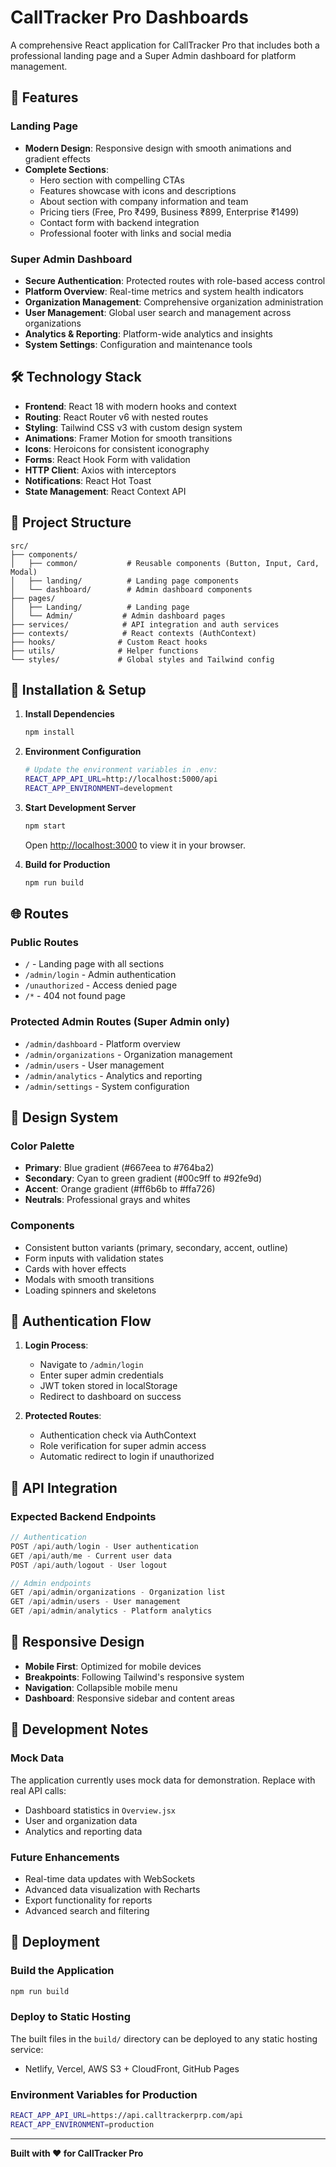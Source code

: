 # CallTracker Pro Dashboards

A comprehensive React application for CallTracker Pro that includes both a professional landing page and a Super Admin dashboard for platform management.

## 🚀 Features

### Landing Page
- **Modern Design**: Responsive design with smooth animations and gradient effects
- **Complete Sections**: 
  - Hero section with compelling CTAs
  - Features showcase with icons and descriptions
  - About section with company information and team
  - Pricing tiers (Free, Pro ₹499, Business ₹899, Enterprise ₹1499)
  - Contact form with backend integration
  - Professional footer with links and social media

### Super Admin Dashboard
- **Secure Authentication**: Protected routes with role-based access control
- **Platform Overview**: Real-time metrics and system health indicators
- **Organization Management**: Comprehensive organization administration
- **User Management**: Global user search and management across organizations
- **Analytics & Reporting**: Platform-wide analytics and insights
- **System Settings**: Configuration and maintenance tools

## 🛠 Technology Stack

- **Frontend**: React 18 with modern hooks and context
- **Routing**: React Router v6 with nested routes
- **Styling**: Tailwind CSS v3 with custom design system
- **Animations**: Framer Motion for smooth transitions
- **Icons**: Heroicons for consistent iconography
- **Forms**: React Hook Form with validation
- **HTTP Client**: Axios with interceptors
- **Notifications**: React Hot Toast
- **State Management**: React Context API

## 📁 Project Structure

```
src/
├── components/
│   ├── common/           # Reusable components (Button, Input, Card, Modal)
│   ├── landing/          # Landing page components
│   └── dashboard/        # Admin dashboard components
├── pages/
│   ├── Landing/          # Landing page
│   └── Admin/           # Admin dashboard pages
├── services/            # API integration and auth services
├── contexts/            # React contexts (AuthContext)
├── hooks/              # Custom React hooks
├── utils/              # Helper functions
└── styles/             # Global styles and Tailwind config
```

## 🔧 Installation & Setup

1. **Install Dependencies**
   ```bash
   npm install
   ```

2. **Environment Configuration**
   ```bash
   # Update the environment variables in .env:
   REACT_APP_API_URL=http://localhost:5000/api
   REACT_APP_ENVIRONMENT=development
   ```

3. **Start Development Server**
   ```bash
   npm start
   ```
   Open [http://localhost:3000](http://localhost:3000) to view it in your browser.

4. **Build for Production**
   ```bash
   npm run build
   ```

## 🌐 Routes

### Public Routes
- `/` - Landing page with all sections
- `/admin/login` - Admin authentication
- `/unauthorized` - Access denied page
- `/*` - 404 not found page

### Protected Admin Routes (Super Admin only)
- `/admin/dashboard` - Platform overview
- `/admin/organizations` - Organization management
- `/admin/users` - User management
- `/admin/analytics` - Analytics and reporting
- `/admin/settings` - System configuration

## 🎨 Design System

### Color Palette
- **Primary**: Blue gradient (#667eea to #764ba2)
- **Secondary**: Cyan to green gradient (#00c9ff to #92fe9d)
- **Accent**: Orange gradient (#ff6b6b to #ffa726)
- **Neutrals**: Professional grays and whites

### Components
- Consistent button variants (primary, secondary, accent, outline)
- Form inputs with validation states
- Cards with hover effects
- Modals with smooth transitions
- Loading spinners and skeletons

## 🔐 Authentication Flow

1. **Login Process**:
   - Navigate to `/admin/login`
   - Enter super admin credentials
   - JWT token stored in localStorage
   - Redirect to dashboard on success

2. **Protected Routes**:
   - Authentication check via AuthContext
   - Role verification for super admin access
   - Automatic redirect to login if unauthorized

## 🔌 API Integration

### Expected Backend Endpoints
```javascript
// Authentication
POST /api/auth/login - User authentication
GET /api/auth/me - Current user data
POST /api/auth/logout - User logout

// Admin endpoints
GET /api/admin/organizations - Organization list
GET /api/admin/users - User management
GET /api/admin/analytics - Platform analytics
```

## 📱 Responsive Design

- **Mobile First**: Optimized for mobile devices
- **Breakpoints**: Following Tailwind's responsive system
- **Navigation**: Collapsible mobile menu
- **Dashboard**: Responsive sidebar and content areas

## 🧪 Development Notes

### Mock Data
The application currently uses mock data for demonstration. Replace with real API calls:
- Dashboard statistics in `Overview.jsx`
- User and organization data
- Analytics and reporting data

### Future Enhancements
- Real-time data updates with WebSockets
- Advanced data visualization with Recharts
- Export functionality for reports
- Advanced search and filtering

## 🚀 Deployment

### Build the Application
```bash
npm run build
```

### Deploy to Static Hosting
The built files in the `build/` directory can be deployed to any static hosting service:
- Netlify, Vercel, AWS S3 + CloudFront, GitHub Pages

### Environment Variables for Production
```bash
REACT_APP_API_URL=https://api.calltrackerprp.com/api
REACT_APP_ENVIRONMENT=production
```

---

**Built with ❤️ for CallTracker Pro**
